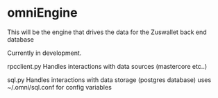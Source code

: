 omniEngine
==========

This will be the engine that drives the data for the Zuswallet back end database

Currently in development.

rpcclient.py
 Handles interactions with data sources (mastercore etc..)

sql.py
  Handles interactions with data storage (postgres database)
  uses ~/.omni/sql.conf  for config variables
